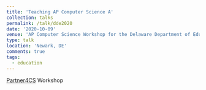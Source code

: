 ```yaml
---
title: 'Teaching AP Computer Science A'
collection: talks
permalink: /talk/dde2020
date: '2020-10-09'
venue: 'AP Computer Science Workshop for the Delaware Department of Education at Partner4CS hosted by the University of Delaware'
type: talk
location: 'Newark, DE'
comments: true
tags:
  - education
---
```


[Partner4CS](https://sites.udel.edu/partner4cs/summer-workshops/2020-2-2/) Workshop